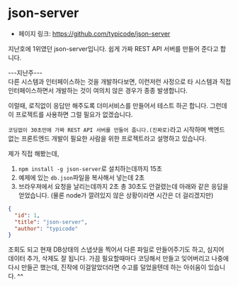 # json-server
 - 페이지 링크: https://github.com/typicode/json-server

지난호에 1위였던 json-server입니다.
쉽게 가짜 REST API 서버를 만들어 준다고 합니다.

---지난주---  
다른 시스템과 인터페이스하는 것을 개발하다보면, 이런저런 사정으로 타 시스템과 
직접 인터페이스하면서 개발하는 것이 여의치 않은 경우가 종종 발생합니다. 

이럴때, 로직없이 응답만 해주도록 더미서비스를 만들어서 테스트 하곤 합니다. 
그런데 이 프로젝트를 사용하면 그럴 필요가 없겠습니다. 

`코딩없이 30초만에 가짜 REST API 서버를 만들어 줍니다.(진짜로)`라고 시작하며
백엔드 없는 프론트엔드 개발이 필요한 사람을 위한 프로젝트라고 설명하고 있습니다. 

제가 직접 해봤는데, 
1. `npm install -g json-server`로 설치하는데까지 15초
2. 예제에 있는 `db.json`파일을 복사해서 넣는데 2초
3. 브라우져에서 요청을 날리는데까지 2초
총 30초도 안걸렸는데 아래와 같은 응답을 얻었습니다. (물론 node가 깔려있지 않은 상황이라면 시간은 더 걸리겠지만)
```json
{
  "id": 1,
  "title": "json-server",
  "author": "typicode"
}
```

조회도 되고 현재 DB상태의 스냅샷을 찍어서 다른 파일로 만들어주기도 하고, 
심지어 데이터 추가, 삭제도 잘 됩니다. 
가끔 필요할때마다 코딩해서 만들고 잊어버리고 나중에 다시 만들곤 했는데, 진작에 이걸알았더라면
수고를 덜었을텐데 하는 아쉬움이 있습니다. ^^

